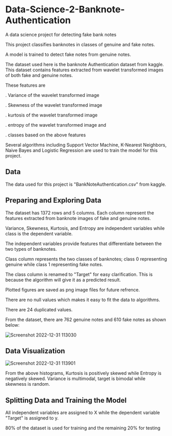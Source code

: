 # Data-Science-2-Banknote-Authentication
A data science project for detecting fake bank notes

This project classifies banknotes in classes of genuine and fake notes.

A model is trained to detect fake notes from genuine notes.

The dataset used here is the banknote Authentication dataset from kaggle. This dataset contains features extracted from wavelet transformed images of both fake and genuine notes.

These features are

. Variance of the wavelet transformed image

. Skewness of the wavelet transformed image

. kurtosis of the wavelet transformed image

. entropy of the wavelet transformed image and 

. classes based on the above features


Several algorithms including Support Vector Machine, K-Nearest Neighbors, Naive Bayes and Logistic Regression are used to train the model for this project.

## Data

The data used for this project is "BankNoteAuthentication.csv" from kaggle.

## Preparing and Exploring Data

The dataset has 1372 rows and 5 columns. Each column represent the features extracted from banknote images of fake and genuine notes.

Variance, Skewness,	Kurtosis, and	Entropy are independent variables while class is the dependent variable. 

The independent variables provide features that differentiate between the two types of banknotes.

Class column represents the two classes of banknotes; class 0 representing genuine while class 1 representing fake notes.

The class column is renamed to "Target" for easy clarification. This is because the algorithm will give it as a predicted result.

Plotted figures are saved as png image files for future refrence.

There are no null values which makes it easy to fit the data to algorithms.

There are 24 duplicated values.

From the dataset, there are 762 genuine notes and 610 fake notes as shown below:

![Screenshot 2022-12-31 113030](https://user-images.githubusercontent.com/78556152/210130545-39e65cf6-caa0-4cab-881c-c4901bd6a24e.png)

## Data Visualization

![Screenshot 2022-12-31 113901](https://user-images.githubusercontent.com/78556152/210130723-efbdf2d1-c6c4-456c-be50-fb19a892c293.png)

From the above histograms, Kurtosis is positively skewed while Entropy is negatively skewed. Variance is multimodal, target is bimodal while skewness is random.

## Splitting Data and Training the Model

All independent variables are assigned to X while the dependent variable "Target" is assigned to y.

80% of the dataset is used for training and the remaining 20% for testing
